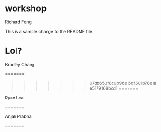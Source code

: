 # workshop

Richard Feng

This is a sample change to the README file.

Lol?
=======

Bradley Chang






























































































































































































































































































































































































































































































































































































































































































































































































































































































































































































































































































































































































































































































































































































































































































































































































































































































































































































































































































































































































































































































































































































































































































































































































































































































































































































































































































































































































































































































































































































































































































































































































































































































































































































































































































































































































































































































































































































































































































































































































































































































































































































































































































































































































































































































































































































































































































































































































































































































































































































































































































































































































































































































































































































































































































































































































































































































































































































































































































































































































































































































































































































































































































































































































































































































































































































































































































































































































































































































































































































































































































































































































































































































































































































































































































































































































































































































































































































































































































































































































































































































































































































































































































































































































































































































































































































































































































































































































































































































































































































































































































































































































































































































































































































































































































































































































































































































































































































































































































































































































































































































































































































































































































































































































































































































































































































































































































































































































































































































































































































































































































































































































































































































































































































































































































































































































































































































































































































































































































































































































































































































































































































































































































































































































































































































































































































































































































































































































































































































































































































































































































































































































































































































































































































































































































































































































































































































































































































































































































































































































































































































































































































































































































































































































































































































































































































































































































































































































































































=======
>>>>>>> 07db653f8c0b96e15df301b78e1ae5179168bcd1
=======

Ryan Lee

=======

Anjali Prabha

=======